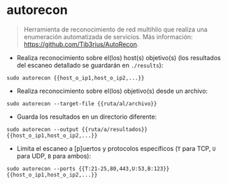 # autorecon

> Herramienta de reconocimiento de red multihilo que realiza una enumeración automatizada de servicios.
> Más información: <https://github.com/Tib3rius/AutoRecon>.

- Realiza reconocimiento sobre el(los) host(s) objetivo(s) (los resultados del escaneo detallado se guardarán en `./results`):

`sudo autorecon {{host_o_ip1,host_o_ip2,...}}`

- Realiza reconocimiento sobre el(los) objetivo(s) desde un archivo:

`sudo autorecon --target-file {{ruta/al/archivo}}`

- Guarda los resultados en un directorio diferente:

`sudo autorecon --output {{ruta/a/resultados}} {{host_o_ip1,host_o_ip2,...}}`

- Limita el escaneo a [p]uertos y protocolos específicos (`T` para TCP, `U` para UDP, `B` para ambos):

`sudo autorecon --ports {{T:21-25,80,443,U:53,B:123}} {{host_o_ip1,host_o_ip2,...}}`
